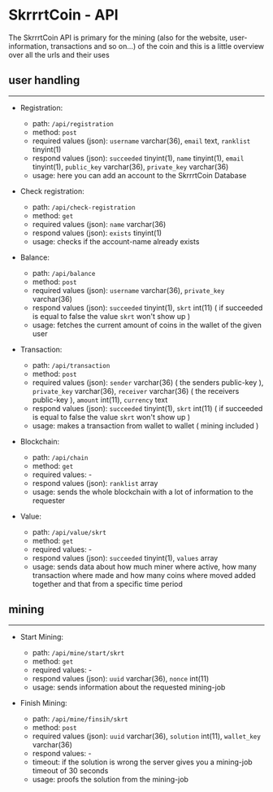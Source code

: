 # SkrrrtCoin - API

The SkrrrtCoin API is primary for the mining (also for the website, user-information, 
transactions and so on...) of the coin and this is a little overview over all the urls 
and their uses

## user handling
___

- Registration:
  - path: `/api/registration`
  - method: `post`
  - required values (json): `username` varchar(36), `email` text, `ranklist` tinyint(1)
  - respond values (json): `succeeded` tinyint(1), `name` tinyint(1), `email` tinyint(1), 
    `public_key` varchar(36), `private_key` varchar(36)
  - usage: here you can add an account to the SkrrrtCoin Database


- Check registration:
    - path: `/api/check-registration`
    - method: `get`
    - required values (json): `name` varchar(36)
    - respond values (json): `exists` tinyint(1)
    - usage: checks if the account-name already exists


- Balance:
    - path: `/api/balance`
    - method: `post`
    - required values (json): `username` varchar(36), `private_key` varchar(36)
    - respond values (json): `succeeded` tinyint(1), `skrt` int(11) ( if succeeded is
      equal to false the value `skrt` won't show up )
    - usage: fetches the current amount of coins in the wallet of the given user


- Transaction:
    - path: `/api/transaction`
    - method: `post`
    - required values (json): `sender` varchar(36) ( the senders public-key ), 
      `private_key` varchar(36), `receiver` varchar(36) ( the receivers public-key ),
      `amount` int(11), `currency` text
    - respond values (json): `succeeded` tinyint(1), `skrt` int(11) ( if succeeded is
      equal to false the value `skrt` won't show up )
    - usage: makes a transaction from wallet to wallet ( mining included )


- Blockchain:
    - path: `/api/chain`
    - method: `get`
    - required values: -
    - respond values (json): `ranklist` array
    - usage: sends the whole blockchain with a lot of information to the requester


- Value:
    - path: `/api/value/skrt`
    - method: `get`
    - required values: -
    - respond values (json): `succeeded` tinyint(1), `values` array
    - usage: sends data about how much miner where active, how many transaction
      where made and how many coins where moved added together and that from a specific
      time period

## mining
___

- Start Mining:
    - path: `/api/mine/start/skrt`
    - method: `get`
    - required values: -
    - respond values (json): `uuid` varchar(36), `nonce` int(11)
    - usage: sends information about the requested mining-job


- Finish Mining:
    - path: `/api/mine/finsih/skrt`
    - method: `post`
    - required values (json): `uuid` varchar(36), `solution` int(11), `wallet_key`
      varchar(36)
    - respond values: -
    - timeout: if the solution is wrong the server gives you a mining-job timeout
      of 30 seconds
    - usage: proofs the solution from the mining-job
